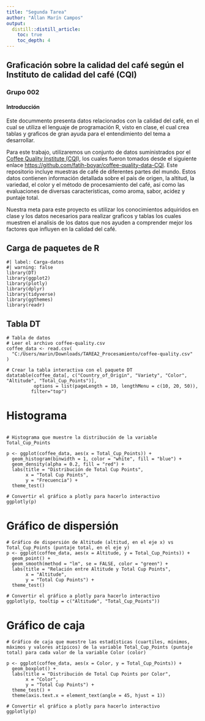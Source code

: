 ```yaml
---
title: "Segunda Tarea"
author: "Allan Marín Campos"
output:
  distill::distill_article:
    toc: true
    toc_depth: 4
---
```


## Graficación sobre la calidad del café según el Instituto de calidad del café (CQI)

### Grupo 002

#### Introducción

Este docummento presenta datos relacionados con la calidad del café, en el cual se utiliza el lenguaje de programación R, visto en clase, el cual crea tablas y graficos de gran ayuda para el entendimiento del tema a desarrollar. 

Para este trabajo, utilizaremos un conjunto de datos suministrados por el [Coffee Quality Institute (CQI)](https://github.com/fatih-boyar/coffee-quality-data-CQI), los cuales fueron tomados desde el siguiente enlace https://github.com/fatih-boyar/coffee-quality-data-CQI. Este repositorio incluye muestras de café de diferentes partes del mundo. Estos datos contienen información detallada sobre el país de origen, la altitud, la variedad, el color y el método de procesamiento del café, así como las evaluaciones de diversas características, como aroma, sabor, acidez y puntaje total.

Nuestra meta para este proyecto es utilizar los conocimientos adquiridos en clase y los datos necesarios para realizar graficos y tablas los cuales muestren el analisis de los datos que nos ayuden a comprender mejor los factores que influyen en la calidad del café.

## Carga de paquetes de R

```{r}
#| label: Carga-datos
#| warning: false
library(DT)
library(ggplot2)
library(plotly)
library(dplyr)
library(tidyverse)
library(ggthemes)
library(readr)
```

## Tabla DT

```{r}
# Tabla de datos
# Leer el archivo coffee-quality.csv 
coffee_data <- read.csv(
  "C:/Users/marin/Downloads/TAREA2_Procesamiento/coffee-quality.csv"
)

# Crear la tabla interactiva con el paquete DT
datatable(coffee_data[, c("Country_of_Origin", "Variety", "Color", "Altitude", "Total_Cup_Points")],
          options = list(pageLength = 10, lengthMenu = c(10, 20, 50)),
         filter="top")
```

# Histograma

```{r}

# Histograma que muestre la distribución de la variable Total_Cup_Points

p <- ggplot(coffee_data, aes(x = Total_Cup_Points)) +
  geom_histogram(binwidth = 1, color = "white", fill = "blue") +
  geom_density(alpha = 0.2, fill = "red") +
  labs(title = "Distribución de Total Cup Points",
       x = "Total Cup Points",
       y = "Frecuencia") +
  theme_test()

# Convertir el gráfico a plotly para hacerlo interactivo
ggplotly(p)

```

# Gráfico de dispersión

```{r}
# Gráfico de dispersión de Altitude (altitud, en el eje x) vs Total_Cup_Points (puntaje total, en el eje y)
p <- ggplot(coffee_data, aes(x = Altitude, y = Total_Cup_Points)) +
  geom_point() +
  geom_smooth(method = "lm", se = FALSE, color = "green") +
  labs(title = "Relación entre Altitude y Total Cup Points",
       x = "Altitude",
       y = "Total Cup Points") +
  theme_test()

# Convertir el gráfico a plotly para hacerlo interactivo
ggplotly(p, tooltip = c("Altitude", "Total_Cup_Points"))

```

# Gráfico de caja

```{r}
# Gráfico de caja que muestre las estadísticas (cuartiles, mínimos, máximos y valores atípicos) de la variable Total_Cup_Points (puntaje total) para cada valor de la variable Color (color)

p <- ggplot(coffee_data, aes(x = Color, y = Total_Cup_Points)) +
  geom_boxplot() +
  labs(title = "Distribución de Total Cup Points por Color",
       x = "Color",
       y = "Total Cup Points") +
  theme_test() +
  theme(axis.text.x = element_text(angle = 45, hjust = 1))

# Convertir el gráfico a plotly para hacerlo interactivo
ggplotly(p)

```
